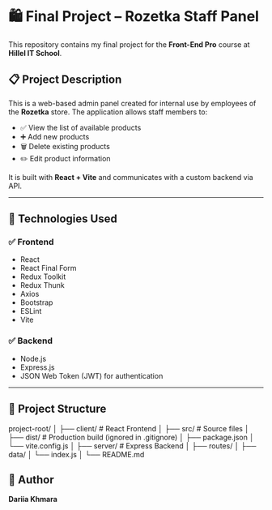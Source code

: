 # 🛍️ Final Project – Rozetka Staff Panel

This repository contains my final project for the **Front-End Pro** course at **Hillel IT School**.

## 📋 Project Description

This is a web-based admin panel created for internal use by employees of the **Rozetka** store. The application allows staff members to:

- ✅ View the list of available products  
- ➕ Add new products  
- 🗑️ Delete existing products  
- ✏️ Edit product information  

It is built with **React + Vite** and communicates with a custom backend via API.

---

## 🚀 Technologies Used

### ✅ Frontend
- React  
- React Final Form  
- Redux Toolkit  
- Redux Thunk  
- Axios  
- Bootstrap  
- ESLint  
- Vite  

### ✅ Backend
- Node.js  
- Express.js  
- JSON Web Token (JWT) for authentication  

---

## 📁 Project Structure

project-root/
│
├── client/ # React Frontend
│ ├── src/ # Source files
│ ├── dist/ # Production build (ignored in .gitignore)
│ ├── package.json
│ └── vite.config.js
│
├── server/ # Express Backend
│ ├── routes/
│ ├── data/
│ └── index.js
│
└── README.md


## 🧠 Author

**Dariia Khmara**  
